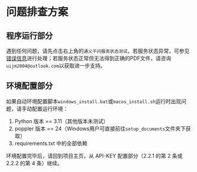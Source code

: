 # 问题排查方案

## 程序运行部分

遇到任何问题，请先点击右上角的`通义千问服务状态测试`，若服务状态异常，可参见[错误信息](https://help.aliyun.com/zh/model-studio/error-code?spm=a2c4g.11186623.help-menu-2400256.d_2_13_0.57704c44CQVCqj)进行处理；若服务状态正常但无法得到正确的PDF文件，请咨询`uijm2004@outlook.com`以获取进一步支持。

## 环境配置部分

如果自动环境配置脚本`windows_install.bat`或`macos_install.sh`运行时出现问题，请手动配置运行环境：

1. Python 版本 == 3.11（其他版本未测试）
2. poppler 版本 == 24（Windows用户可直接前往`setup_documents`文件夹下获取）
3. requirements.txt 中的全部依赖

环境配置完毕后，请回到项目主页，从 API-KEY 配置部分（2.2.1 的第 2 条或 2.2.2 的第 4 条）继续。